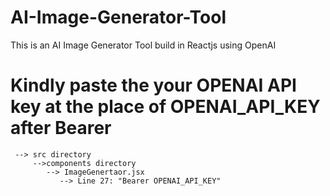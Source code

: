 # AI-Image-Generator-Tool
This is an AI Image Generator Tool build in Reactjs using OpenAI

# Kindly paste the your OPENAI API key at the place of OPENAI_API_KEY after Bearer
     --> src directory
         -->components directory
            --> ImageGenertaor.jsx
               --> Line 27: "Bearer OPENAI_API_KEY"
        
